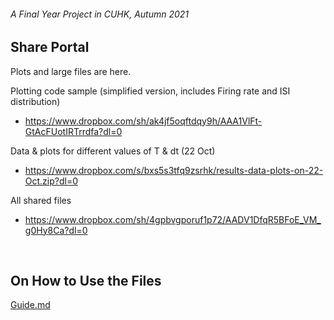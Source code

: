 ###### A Final Year Project in CUHK, Autumn 2021

## Share Portal

Plots and large files are here.

Plotting code sample (simplified version, includes Firing rate and ISI distribution)
- https://www.dropbox.com/sh/ak4jf5oqftdqy9h/AAA1VlFt-GtAcFUotIRTrrdfa?dl=0

Data & plots for different values of T & dt (22 Oct)
- https://www.dropbox.com/s/bxs5s3tfq9zsrhk/results-data-plots-on-22-Oct.zip?dl=0

All shared files
- https://www.dropbox.com/sh/4gpbvgporuf1p72/AADV1DfqR5BFoE_VM_g0Hy8Ca?dl=0

</br>

## On How to Use the Files

[Guide.md](GUIDE.md)
